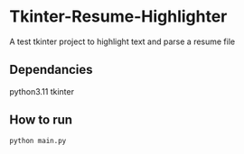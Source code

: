 # Tkinter-Resume-Highlighter
A test tkinter project to highlight text and parse a resume file

## Dependancies
python3.11
tkinter

## How to run
```shell
python main.py
```
